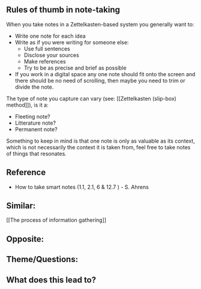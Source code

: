 ## Rules of thumb in note-taking
When you take notes in a Zettelkasten-based system you generally want to:
- Write one note for each idea
- Write as if you were writing for someone else: 
	- Use full sentences
	- Disclose your sources
	- Make references 
	- Try to be as precise and brief as possible
- If you work in a digital space any one note should fit onto the screen and there should be no need of scrolling, then maybe you need to trim or divide the note.

The type of note you capture can vary (see: [[Zettelkasten (slip-box) method]]), is it a:
- Fleeting note?
- Litterature note?
- Permanent note?

Something to keep in mind is that one note is only as valuable as its context, which is not necessarily the context it is taken from, feel free to take notes of things that resonates.

## Reference 
- How to take smart notes (1.1, 2.1, 6 & 12.7 ) - S. Ahrens

## Similar:
[[The process of information gathering]]

## Opposite: 

## Theme/Questions:

## What does this lead to?


